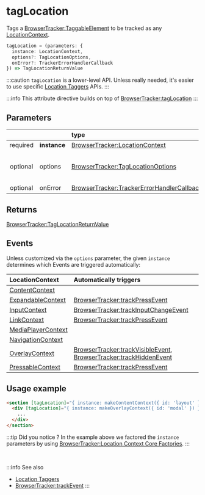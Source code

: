 # tagLocation

Tags a [BrowserTracker:TaggableElement](/tracking/browser/api-reference/definitions/TaggableElement.md) to be tracked as any [LocationContext](/taxonomy/reference/location-contexts/overview.md).

```typescript
tagLocation = (parameters: {
  instance: LocationContext,
  options?: TagLocationOptions,
  onError?: TrackerErrorHandlerCallback
}) => TagLocationReturnValue
```

:::caution
`tagLocation` is a lower-level API. Unless really needed, it's easier to use specific [Location Taggers](/tracking/browser/api-reference/locationTaggers/overview.md) APIs. 
:::

:::info
This attribute directive builds on top of [BrowserTracker:tagLocation](/tracking/browser/api-reference/locationTaggers/tagLocation.md)
:::

## Parameters
|          |              | type                                                                                              | default value
| :-:      | :--          | :--                                                                                               | :--           
| required | **instance** | [BrowserTracker:LocationContext](/taxonomy/reference/location-contexts/overview.md)                              |
| optional | options      | [BrowserTracker:TagLocationOptions](/tracking/browser/api-reference/definitions/TagLocationOptions.md)                   | Dynamically calculated based on `instance`. See the [Events](#events) table below.
| optional | onError      | [BrowserTracker:TrackerErrorHandlerCallback](/tracking/browser/api-reference/definitions/TrackerErrorHandlerCallback.md) | `TrackerConsole.error`

## Returns
[BrowserTracker:TagLocationReturnValue](/tracking/browser/api-reference/definitions/TagLocationReturnValue.md) 

## Events
Unless customized via the `options` parameter, the given `instance` determines which Events are triggered automatically:

| LocationContext                                                                   | Automatically triggers
| :--                                                                               | :--
| [ContentContext](/taxonomy/reference/location-contexts/ContentContext.md)         | 
| [ExpandableContext](/taxonomy/reference/location-contexts/ExpandableContext.md)   | [BrowserTracker:trackPressEvent](/tracking/browser/api-reference/eventTrackers/trackPressEvent.md)
| [InputContext](/taxonomy/reference/location-contexts/InputContext.md)             | [BrowserTracker:trackInputChangeEvent](/tracking/browser/api-reference/eventTrackers/trackInputChangeEvent.md)
| [LinkContext](/taxonomy/reference/location-contexts/LinkContext.md)               | [BrowserTracker:trackPressEvent](/tracking/browser/api-reference/eventTrackers/trackPressEvent.md)
| [MediaPlayerContext](/taxonomy/reference/location-contexts/MediaPlayerContext.md) | 
| [NavigationContext](/taxonomy/reference/location-contexts/NavigationContext.md)   | 
| [OverlayContext](/taxonomy/reference/location-contexts/OverlayContext.md)         | [BrowserTracker:trackVisibleEvent](/tracking/browser/api-reference/eventTrackers/trackVisibleEvent.md), [BrowserTracker:trackHiddenEvent](/tracking/browser/api-reference/eventTrackers/trackHiddenEvent.md)
| [PressableContext](/taxonomy/reference/location-contexts/PressableContext.md)     | [BrowserTracker:trackPressEvent](/tracking/browser/api-reference/eventTrackers/trackPressEvent.md)

## Usage example

```html
<section [tagLocation]="{ instance: makeContentContext({ id: 'layout' }) }">
  <div [tagLocation]="{ instance: makeOverlayContext({ id: 'modal' }) }">
    ...
  </div>
</section>
```

:::tip Did you notice ?
In the example above we factored the `instance` parameters by using [BrowserTracker:Location Context Core Factories](/tracking/browser/api-reference/core/CoreFactories.md#location-context-factories).
:::

<br />

:::info See also
- [Location Taggers](/tracking/angular/api-reference/locationTaggers/overview.md)
- [BrowserTracker:trackEvent](/tracking/browser/api-reference/eventTrackers/trackEvent.md)
:::
